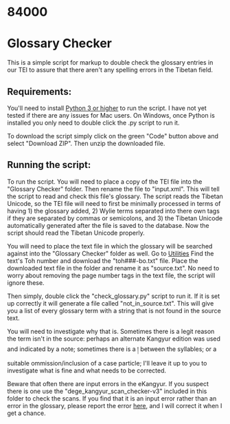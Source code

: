 # 84000
# Glossary Checker
This is a simple script for markup to double check the glossary entries in our TEI to assure that there aren't any spelling errors in the Tibetan field.

## Requirements:
You'll need to install [Python 3 or higher](https://www.python.org/downloads/) to run the script. I have not yet tested if there are any issues for Mac users. On Windows, once Python is installed you only need to double click the .py script to run it.

To download the script simply click on the green "Code" button above and select "Download ZIP". Then unzip the downloaded file.

## Running the script:
To run the script. You will need to place a copy of the TEI file into the "Glossary Checker" folder. Then rename the file to "input.xml". This will tell the script to read and check this file's glossary. The script reads the Tibetan Unicode, so the TEI file will need to first be minimally processed in terms of having 1) the glossary added, 2) Wylie terms separated into there own tags if they are separated by commas or semicolons, and 3) the Tibetan Unicode automatically generated after the file is saved to the database. Now the script should read the Tibetan Unicode properly.

You will need to place the text file in which the glossary will be searched against into the "Glossary Checker" folder as well. Go to [Utilities](utilities.84000-translate.org) Find the text's Toh number and download the "toh###-bo.txt" file. Place the downloaded text file in the folder and rename it as "source.txt". No need to worry about removing the page number tags in the text file, the script will ignore these.

Then simply, double click the "check_glossary.py" script to run it. If it is set up correctly it will generate a file called "not_in_source.txt". This will give you a list of every glossary term with a string that is not found in the source text.

You will need to investigate why that is. Sometimes there is a legit reason the term isn't in the source: perhaps an alternate Kangyur edition was used and indicated by a note; sometimes there is a ། between the syllables; or a suitable ommission/inclusion of a case particle; I'll leave it up to you to investigate what is fine and what needs to be corrected.

Beware that often there are input errors in the eKangyur. If you suspect there is one use the "dege_kangyur_scan_checker-v3" included in this folder to check the scans. If you find that it is an input error rather than an error in the glossary, please report the error [here](https://docs.google.com/spreadsheets/d/1Wdsygc_EI8GUNl3_-4Z50q_D0FChWS1hFPj9oIpaT18/edit?usp=sharing), and I will correct it when I get a chance. 

